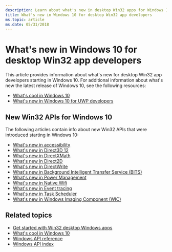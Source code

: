 ```yaml
---
description: Learn about what's new in desktop Win32 apps for Windows 10.
title: What's new in Windows 10 for desktop Win32 app developers
ms.topic: article
ms.date: 05/31/2018
---
```


# What's new in Windows 10 for desktop Win32 app developers

This article provides information about what's new for desktop Win32 app developers starting in Windows 10. For additional information about what's new the latest release of Windows 10, see the following resources:  

* [What's cool in Windows 10](https://developer.microsoft.com/windows/windows-10-for-developers)
* [What's new in Windows 10 for UWP developers](/windows/uwp/whats-new/windows-10-version-latest)

## New Win32 APIs for Windows 10

The following articles contain info about new Win32 APIs that were introduced starting in Windows 10:

* [What's new in accessibility](./accessibility/accessibility-whatsnew.md)
* [What's new in Direct3D 12](direct3d12/new-releases.md)
* [What's new in DirectXMath](dxmath/pg-xnamath-whatsnew.md)
* [What's new in Direct2D](Direct2D/what-s-new-in-direct2d-for-windows-8-consumer-preview.md)
* [What's new in DirectWrite](DirectWrite/what-s-new-in-directwrite-for-windows-8-consumer-preview.md)
* [What's new in Background Intelligent Transfer Service (BITS)](Bits/what-s-new.md)
* [What's new in Power Management](Power/what-s-new-in-power-management.md)
* [What's new in Native Wifi](NativeWiFi/what-s-new-in-native-wifi.md)
* [What's new in Event tracing](ETW/what-s-new-in-event-tracing.md)
* [What's new in Task Scheduler](TaskSchd/what-s-new-in-task-scheduler.md)
* [What's new in Windows Imaging Component (WIC)](wic/what-s-new-in-wic-for-windows-8-1.md)

## Related topics

* [Get started with Win32 desktop Windows apps](desktop-programming.md)
* [What's cool in Windows 10](https://developer.microsoft.com/windows/windows-10-for-developers)
* [Windows API reference](/windows/desktop/api/)
* [Windows API index](/windows/desktop/apiindex/api-index-portal)
